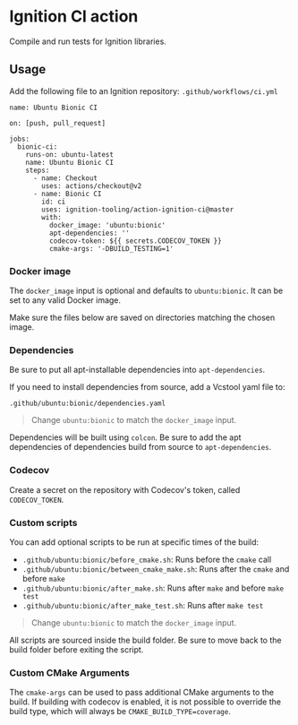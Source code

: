 # Ignition CI action

Compile and run tests for Ignition libraries.

## Usage

Add the following file to an Ignition repository:
`.github/workflows/ci.yml`

```
name: Ubuntu Bionic CI

on: [push, pull_request]

jobs:
  bionic-ci:
    runs-on: ubuntu-latest
    name: Ubuntu Bionic CI
    steps:
      - name: Checkout
        uses: actions/checkout@v2
      - name: Bionic CI
        id: ci
        uses: ignition-tooling/action-ignition-ci@master
        with:
          docker_image: 'ubuntu:bionic'
          apt-dependencies: ''
          codecov-token: ${{ secrets.CODECOV_TOKEN }}
          cmake-args: '-DBUILD_TESTING=1'
```

### Docker image

The `docker_image` input is optional and defaults to `ubuntu:bionic`. It can
be set to any valid Docker image.

Make sure the files below are saved on directories matching the chosen image.

### Dependencies

Be sure to put all apt-installable dependencies into `apt-dependencies`.

If you need to install dependencies from source, add a Vcstool yaml file to:

`.github/ubuntu:bionic/dependencies.yaml`

> Change `ubuntu:bionic` to match the `docker_image` input.

Dependencies will be built using `colcon`. Be sure to add the apt dependencies
of dependencies build from source to `apt-dependencies`.

### Codecov

Create a secret on the repository with Codecov's token, called `CODECOV_TOKEN`.

### Custom scripts

You can add optional scripts to be run at specific times of the build:

* `.github/ubuntu:bionic/before_cmake.sh`: Runs before the `cmake` call
* `.github/ubuntu:bionic/between_cmake_make.sh`: Runs after the `cmake` and before `make`
* `.github/ubuntu:bionic/after_make.sh`: Runs after `make` and before `make test`
* `.github/ubuntu:bionic/after_make_test.sh`: Runs after `make test`

> Change `ubuntu:bionic` to match the `docker_image` input.

All scripts are sourced inside the build folder. Be sure to move back to the
build folder before exiting the script.

### Custom CMake Arguments

The `cmake-args` can be used to pass additional CMake arguments to the build.
If building with codecov is enabled, it is not possible to override the build type,
which will always be `CMAKE_BUILD_TYPE=coverage`.
